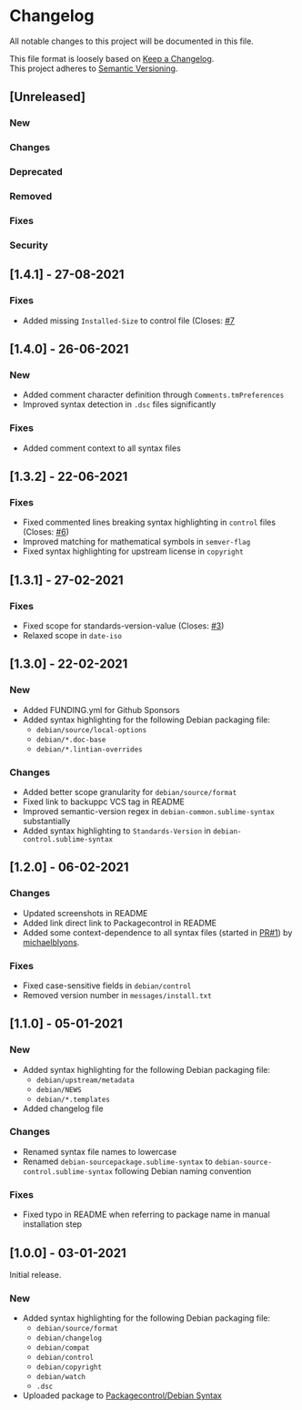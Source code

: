 # Changelog

All notable changes to this project will be documented in this file.

This file format is loosely based on [Keep a Changelog](https://keepachangelog.com/en/1.0.0/).\
This project adheres to [Semantic Versioning](https://semver.org/spec/v2.0.0.html).

## [Unreleased]

### New
### Changes
### Deprecated
### Removed
### Fixes
### Security

## [1.4.1] - 27-08-2021

### Fixes
- Added missing `Installed-Size` to control file (Closes: [#7](https://github.com/barnumbirr/sublime-debian/issues/7)

## [1.4.0] - 26-06-2021

### New
- Added comment character definition through `Comments.tmPreferences`
- Improved syntax detection in `.dsc` files significantly

### Fixes
- Added comment context to all syntax files

## [1.3.2] - 22-06-2021

### Fixes
- Fixed commented lines breaking syntax highlighting in `control` files (Closes: [#6](https://github.com/barnumbirr/sublime-debian/issues/6))
- Improved matching for mathematical symbols in `semver-flag`
- Fixed syntax highlighting for upstream license in `copyright`

## [1.3.1] - 27-02-2021

### Fixes
- Fixed scope for standards-version-value (Closes: [#3](https://github.com/barnumbirr/sublime-debian/issues/3))
- Relaxed scope in `date-iso`

## [1.3.0] - 22-02-2021

### New
- Added FUNDING.yml for Github Sponsors
- Added syntax highlighting for the following Debian packaging file:
     - `debian/source/local-options`
     - `debian/*.doc-base`
     - `debian/*.lintian-overrides`

### Changes
- Added better scope granularity for `debian/source/format`
- Fixed link to backuppc VCS tag in README
- Improved semantic-version regex in `debian-common.sublime-syntax` substantially
- Added syntax highlighting to `Standards-Version` in `debian-control.sublime-syntax`

## [1.2.0] - 06-02-2021

### Changes
- Updated screenshots in README
- Added link direct link to Packagecontrol in README
- Added some context-dependence to all syntax files (started in
[PR#1](https://github.com/barnumbirr/sublime-debian/pull/1)) by [michaelblyons](https://github.com/michaelblyons).

### Fixes
- Fixed case-sensitive fields in `debian/control`
- Removed version number in `messages/install.txt`

## [1.1.0] - 05-01-2021

### New
- Added syntax highlighting for the following Debian packaging file:
     - `debian/upstream/metadata`
     - `debian/NEWS`
     - `debian/*.templates`
- Added changelog file

### Changes
- Renamed syntax file names to lowercase
- Renamed `debian-sourcepackage.sublime-syntax` to `debian-source-control.sublime-syntax` following Debian naming convention

### Fixes
- Fixed typo in README when referring to package name in manual installation step

## [1.0.0] - 03-01-2021

Initial release.

### New
- Added syntax highlighting for the following Debian packaging file:
    -   `debian/source/format`
    -   `debian/changelog`
    -   `debian/compat`
    -   `debian/control`
    -   `debian/copyright`
    -   `debian/watch`
    -   `.dsc`
- Uploaded package to [Packagecontrol/Debian Syntax](https://packagecontrol.io/packages/Debian%20Syntax)
